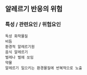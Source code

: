 ## 알레르기 반응의 위험



### 특성 / 관련요인 / 위험요인

>   

    독성 화학물질
    비듬
    환경적 알레르기원
    음식 알레르기
    벌레나 벌에 쏘임
    약물
    알레르기 일으키는 환경물질에 반복적으로 노출
